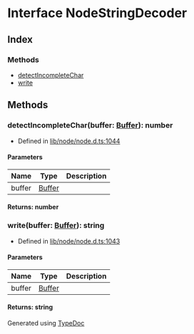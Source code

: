 # Interface NodeStringDecoder


## Index

### Methods
* [detectIncompleteChar](_string_decoder_.nodestringdecoder.md#detectincompletechar)
* [write](_string_decoder_.nodestringdecoder.md#write)

## Methods

### detectIncompleteChar(buffer: [Buffer](buffer.md)): number
  
* Defined in [lib/node/node.d.ts:1044](https://github.com/kimamula/typedoc/blob/HEAD/src/lib/node/node.d.ts#L1044)


#### Parameters

| Name | Type | Description |
| ---- | ---- | ---- |
| buffer | [Buffer](buffer.md)|  |

#### Returns: number

### write(buffer: [Buffer](buffer.md)): string
  
* Defined in [lib/node/node.d.ts:1043](https://github.com/kimamula/typedoc/blob/HEAD/src/lib/node/node.d.ts#L1043)


#### Parameters

| Name | Type | Description |
| ---- | ---- | ---- |
| buffer | [Buffer](buffer.md)|  |

#### Returns: string


Generated using [TypeDoc](http://typedoc.io)
